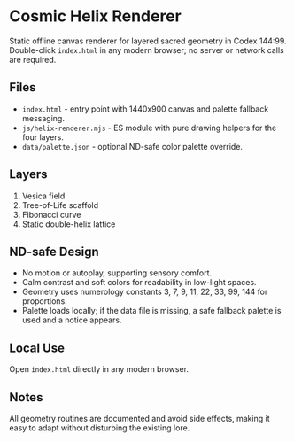 # Cosmic Helix Renderer

Static offline canvas renderer for layered sacred geometry in Codex 144:99. Double-click `index.html` in any modern browser; no server or network calls are required.

## Files
- `index.html` - entry point with 1440x900 canvas and palette fallback messaging.
- `js/helix-renderer.mjs` - ES module with pure drawing helpers for the four layers.
- `data/palette.json` - optional ND-safe color palette override.

## Layers
1. Vesica field
2. Tree-of-Life scaffold
3. Fibonacci curve
4. Static double-helix lattice

## ND-safe Design
- No motion or autoplay, supporting sensory comfort.
- Calm contrast and soft colors for readability in low-light spaces.
- Geometry uses numerology constants 3, 7, 9, 11, 22, 33, 99, 144 for proportions.
- Palette loads locally; if the data file is missing, a safe fallback palette is used and a notice appears.

## Local Use
Open `index.html` directly in any modern browser.

## Notes
All geometry routines are documented and avoid side effects, making it easy to adapt without disturbing the existing lore.
